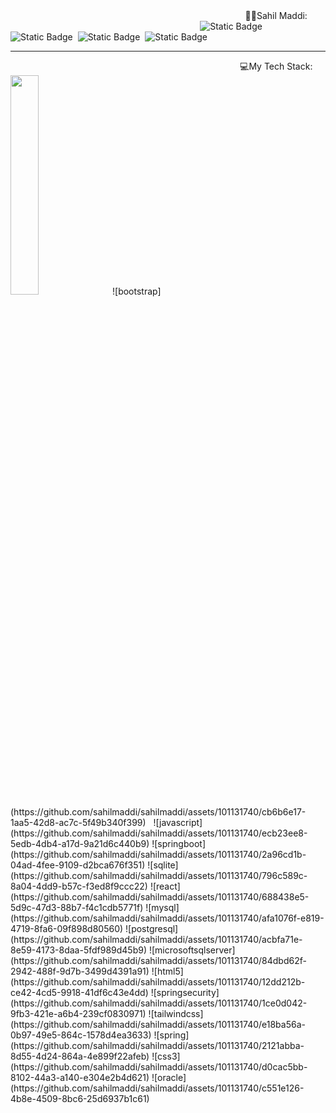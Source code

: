 <center>&nbsp; &nbsp; &nbsp; &nbsp;&nbsp; &nbsp; &nbsp; &nbsp; &nbsp; &nbsp; &nbsp; &nbsp; &nbsp; &nbsp; &nbsp; &nbsp; &nbsp; &nbsp;  &nbsp; &nbsp; &nbsp; &nbsp; &nbsp; &nbsp; &nbsp; &nbsp; &nbsp; &nbsp; &nbsp; &nbsp; &nbsp; &nbsp; &nbsp; &nbsp; &nbsp; &nbsp; &nbsp; &nbsp; &nbsp;  &nbsp; &nbsp; &nbsp; &nbsp; &nbsp; &nbsp;🧑‍💻Sahil Maddi:</center>

<div>
  &nbsp; &nbsp; &nbsp; &nbsp;&nbsp; &nbsp; &nbsp; &nbsp; &nbsp; &nbsp; &nbsp; &nbsp; &nbsp; &nbsp; &nbsp; &nbsp; &nbsp; &nbsp;  &nbsp; &nbsp; &nbsp; &nbsp; &nbsp; &nbsp; &nbsp; &nbsp; &nbsp; &nbsp; &nbsp; &nbsp; &nbsp; &nbsp; &nbsp; &nbsp; &nbsp; &nbsp; &nbsp; &nbsp; &nbsp;
<img alt="Static Badge" src="https://img.shields.io/badge/Java-Developer">&nbsp; <img alt="Static Badge" src="https://img.shields.io/badge/Spring-Boot-Developer">&nbsp; <img alt="Static Badge" src="https://img.shields.io/badge/React.js-developer">&nbsp; <img alt="Static Badge" src="https://img.shields.io/badge/Spring-XML-developer">&nbsp; 
</div>
<hr/>


<center>&nbsp; &nbsp; &nbsp; &nbsp;&nbsp; &nbsp; &nbsp; &nbsp; &nbsp; &nbsp; &nbsp; &nbsp; &nbsp; &nbsp; &nbsp; &nbsp; &nbsp; &nbsp;  &nbsp; &nbsp; &nbsp; &nbsp; &nbsp; &nbsp; &nbsp; &nbsp; &nbsp; &nbsp; &nbsp; &nbsp; &nbsp; &nbsp; &nbsp; &nbsp; &nbsp; &nbsp; &nbsp; &nbsp; &nbsp;  &nbsp; &nbsp; &nbsp; &nbsp; &nbsp; &nbsp;💻My Tech Stack:</center>


<img src = "![html5](https://github.com/sahilmaddi/sahilmaddi/assets/101131740/fc30821b-7041-4afb-936d-b0dc88550cc0)" width ="30%" height="30%"/>
&nbsp;
![bootstrap](https://github.com/sahilmaddi/sahilmaddi/assets/101131740/cb6b6e17-1aa5-42d8-ac7c-5f49b340f399)
&nbsp;
![javascript](https://github.com/sahilmaddi/sahilmaddi/assets/101131740/ecb23ee8-5edb-4db4-a17d-9a21d6c440b9)
![springboot](https://github.com/sahilmaddi/sahilmaddi/assets/101131740/2a96cd1b-04ad-4fee-9109-d2bca676f351)
![sqlite](https://github.com/sahilmaddi/sahilmaddi/assets/101131740/796c589c-8a04-4dd9-b57c-f3ed8f9ccc22)
![react](https://github.com/sahilmaddi/sahilmaddi/assets/101131740/688438e5-5d9c-47d3-88b7-f4c1cdb5771f)
![mysql](https://github.com/sahilmaddi/sahilmaddi/assets/101131740/afa1076f-e819-4719-8fa6-09f898d80560)
![postgresql](https://github.com/sahilmaddi/sahilmaddi/assets/101131740/acbfa71e-8e59-4173-8daa-5fdf989d45b9)
![microsoftsqlserver](https://github.com/sahilmaddi/sahilmaddi/assets/101131740/84dbd62f-2942-488f-9d7b-3499d4391a91)
![html5](https://github.com/sahilmaddi/sahilmaddi/assets/101131740/12dd212b-ce42-4cd5-9918-41df6c43e4dd)
![springsecurity](https://github.com/sahilmaddi/sahilmaddi/assets/101131740/1ce0d042-9fb3-421e-a6b4-239cf0830971)
![tailwindcss](https://github.com/sahilmaddi/sahilmaddi/assets/101131740/e18ba56a-0b97-49e5-864c-1578d4ea3633)
![spring](https://github.com/sahilmaddi/sahilmaddi/assets/101131740/2121abba-8d55-4d24-864a-4e899f22afeb)
![css3](https://github.com/sahilmaddi/sahilmaddi/assets/101131740/d0cac5bb-8102-44a3-a140-e304e2b4d621)
![oracle](https://github.com/sahilmaddi/sahilmaddi/assets/101131740/c551e126-4b8e-4509-8bc6-25d6937b1c61)

